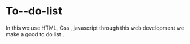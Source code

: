 # To--do-list
In this we use HTML, Css , javascript  through this web development we make a good to do list . 
